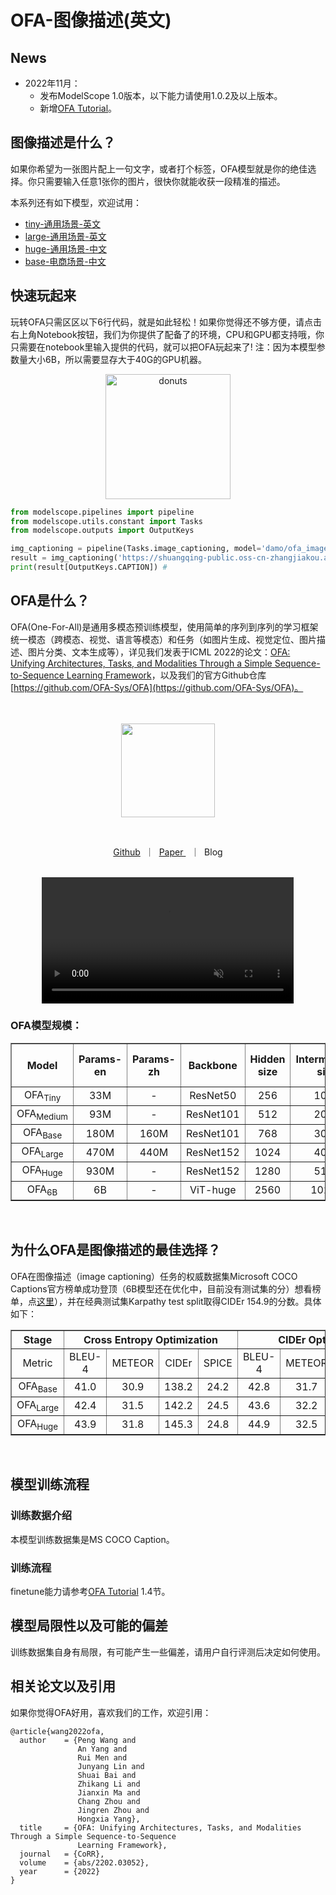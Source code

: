 # OFA-图像描述(英文)

## News
- 2022年11月：
  - 发布ModelScope 1.0版本，以下能力请使用1.0.2及以上版本。
  - 新增[OFA Tutorial](https://modelscope.cn/docs/OFA_Tutorial#1.4%20%E5%A6%82%E4%BD%95%E8%AE%AD%E7%BB%83)。


## 图像描述是什么？
如果你希望为一张图片配上一句文字，或者打个标签，OFA模型就是你的绝佳选择。你只需要输入任意1张你的图片，很快你就能收获一段精准的描述。

本系列还有如下模型，欢迎试用：
- [tiny-通用场景-英文](https://modelscope.cn/models/damo/ofa_image-caption_coco_distilled_en/summary)
- [large-通用场景-英文](https://modelscope.cn/models/damo/ofa_image-caption_coco_large_en/summary)
- [huge-通用场景-中文](https://modelscope.cn/models/damo/ofa_image-caption_coco_huge_en/summary)
- [base-电商场景-中文](https://modelscope.cn/models/damo/ofa_image-caption_muge_base_zh/summary)

## 快速玩起来
玩转OFA只需区区以下6行代码，就是如此轻松！如果你觉得还不够方便，请点击右上角Notebook按钮，我们为你提供了配备了的环境，CPU和GPU都支持哦，你只需要在notebook里输入提供的代码，就可以把OFA玩起来了! 
注：因为本模型参数量大小6B，所以需要显存大于40G的GPU机器。

<p align="center">
    <img src="https://modelscope.cn/api/v1/models/damo/ofa_image-caption_coco_6b_en/repo?Revision=master&FilePath=resources/donuts.jpg&View=true" alt="donuts" width="200" />

```python
from modelscope.pipelines import pipeline
from modelscope.utils.constant import Tasks
from modelscope.outputs import OutputKeys

img_captioning = pipeline(Tasks.image_captioning, model='damo/ofa_image-caption_coco_6b_en', model_revision='v1.0.0')
result = img_captioning('https://shuangqing-public.oss-cn-zhangjiakou.aliyuncs.com/donuts.jpg')
print(result[OutputKeys.CAPTION]) # 
```


## OFA是什么？
OFA(One-For-All)是通用多模态预训练模型，使用简单的序列到序列的学习框架统一模态（跨模态、视觉、语言等模态）和任务（如图片生成、视觉定位、图片描述、图片分类、文本生成等），详见我们发表于ICML 2022的论文：[OFA: Unifying Architectures, Tasks, and Modalities Through a Simple Sequence-to-Sequence Learning Framework](https://arxiv.org/abs/2202.03052)，以及我们的官方Github仓库[https://github.com/OFA-Sys/OFA](https://github.com/OFA-Sys/OFA)。
<br><br>

<p align="center">
    <br>
    <img src="resources/OFA_logo_tp_path.svg" width="150" />
    <br>
<p>
<br>

<p align="center">
        <a href="https://github.com/OFA-Sys/OFA">Github</a>&nbsp ｜ &nbsp<a href="https://arxiv.org/abs/2202.03052">Paper </a>&nbsp ｜ &nbspBlog
</p>

<p align="center">
    <br>
        <video src="https://xingchen-data.oss-cn-zhangjiakou.aliyuncs.com/maas/resources/modelscope_web/demo.mp4" loop="loop" autoplay="autoplay" muted width="80%"></video>
    <br>
</p>

### OFA模型规模：

<table border="1" width="100%">
    <tr align="center">
        <th>Model</th><th>Params-en</th><th>Params-zh</th><th>Backbone</th><th>Hidden size</th><th>Intermediate size</th><th>Num. of heads</th><th>Enc layers</th><th>Dec layers</th>
    </tr>
    <tr align="center">
        <td>OFA<sub>Tiny</sub></td><td>33M</td><td>-</td><td>ResNet50</td><td>256</td><td>1024</td><td>4</td><td>4</td><td>4</td>
    </tr>
    <tr align="center">
        <td>OFA<sub>Medium</sub></td><td>93M</td><td>-</td><td>ResNet101</td><td>512</td></td><td>2048</td><td>8</td><td>4</td><td>4</td>
    </tr>
    <tr align="center">
        <td>OFA<sub>Base</sub></td><td>180M</td><td>160M</td><td>ResNet101</td><td>768</td></td><td>3072</td><td>12</td><td>6</td><td>6</td>
    </tr>
    <tr align="center">
        <td>OFA<sub>Large</sub></td><td>470M</td><td>440M</td><td>ResNet152</td><td>1024</td></td><td>4096</td><td>16</td><td>12</td><td>12</td>
    </tr>
    <tr align="center">
        <td>OFA<sub>Huge</sub></td><td>930M</td><td>-</td><td>ResNet152</td><td>1280</td></td><td>5120</td><td>16</td><td>24</td><td>12</td>
    </tr>
    <tr align="center">
        <td>OFA<sub>6B</sub></td><td>6B</td><td>-</td><td>ViT-huge</td><td>2560</td></td><td>10240</td><td>32</td><td>36</td><td>24</td>
    </tr>
</table>
<br>


## 为什么OFA是图像描述的最佳选择？
OFA在图像描述（image captioning）任务的权威数据集Microsoft COCO Captions官方榜单成功登顶（6B模型还在优化中，目前没有测试集的分）想看榜单，点[这里](https://competitions.codalab.org/competitions/3221#results)），并在经典测试集Karpathy test split取得CIDEr 154.9的分数。具体如下：

<table border="1" width="100%">
    <tr align="center">
        <th>Stage</th><th colspan="4">Cross Entropy Optimization</th><th colspan="4">CIDEr Optimization</th>
    </tr>
    <tr align="center">
        <td>Metric</td><td>BLEU-4</td><td>METEOR</td><td>CIDEr</td><td>SPICE</td><td>BLEU-4</td><td>METEOR</td><td>CIDEr</td><td>SPICE</td>
    </tr>
    <tr align="center">
        <td>OFA<sub>Base</sub></td><td>41.0</td><td>30.9</td><td>138.2</td><td>24.2</td><td>42.8</td><td>31.7</td><td>146.7</td><td>25.8</td>
    </tr>
    <tr align="center">
        <td>OFA<sub>Large</sub></td><td>42.4</td><td>31.5</td><td>142.2</td><td>24.5</td><td>43.6</td><td>32.2</td><td>150.7</td><td>26.2</td>
    </tr>
    <tr align="center">
        <td>OFA<sub>Huge</sub></td><td>43.9</td><td>31.8</td><td>145.3</td><td>24.8</td><td>44.9</td><td>32.5</td><td>154.9</td><td>26.6</td>
    </tr>
</table>
<br>

## 模型训练流程

### 训练数据介绍
本模型训练数据集是MS COCO Caption。

### 训练流程
finetune能力请参考[OFA Tutorial](https://modelscope.cn/docs/OFA_Tutorial#1.4%20%E5%A6%82%E4%BD%95%E8%AE%AD%E7%BB%83) 1.4节。

## 模型局限性以及可能的偏差
训练数据集自身有局限，有可能产生一些偏差，请用户自行评测后决定如何使用。
## 相关论文以及引用
如果你觉得OFA好用，喜欢我们的工作，欢迎引用：
```
@article{wang2022ofa,
  author    = {Peng Wang and
               An Yang and
               Rui Men and
               Junyang Lin and
               Shuai Bai and
               Zhikang Li and
               Jianxin Ma and
               Chang Zhou and
               Jingren Zhou and
               Hongxia Yang},
  title     = {OFA: Unifying Architectures, Tasks, and Modalities Through a Simple Sequence-to-Sequence
               Learning Framework},
  journal   = {CoRR},
  volume    = {abs/2202.03052},
  year      = {2022}
}
```